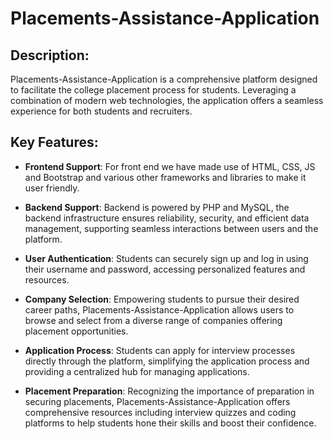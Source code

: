 # Placements-Assistance-Application

## Description:
Placements-Assistance-Application is a comprehensive platform designed to facilitate the college placement process for students. Leveraging a combination of modern web technologies, the application offers a seamless experience for both students and recruiters.

## Key Features:

- **Frontend Support**: For front end we have made use of HTML, CSS, JS and Bootstrap and various other frameworks and libraries to make it user friendly.
  
- **Backend Support**: Backend is powered by PHP and MySQL, the backend infrastructure ensures reliability, security, and efficient data management, supporting seamless interactions between users and the platform.
  
- **User Authentication**: Students can securely sign up and log in using their username and password, accessing personalized features and resources.
  
- **Company Selection**: Empowering students to pursue their desired career paths, Placements-Assistance-Application allows users to browse and select from a diverse range of companies offering placement opportunities.
  
- **Application Process**: Students can apply for interview processes directly through the platform, simplifying the application process and providing a centralized hub for managing applications.
  
- **Placement Preparation**: Recognizing the importance of preparation in securing placements, Placements-Assistance-Application offers comprehensive resources including interview quizzes and coding platforms to help students hone their skills and boost their confidence.
